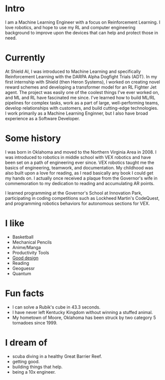 # Intro

I am a Machine Learning Engineer with a focus on Reinforcement Learning. I love robotics, and hope to use my RL and
computer engineering background to improve upon the devices that can help and protect those in need.

# Currently

At Shield AI, I was introduced to Machine Learning and specifically Reinforcement Learning with the DARPA Alpha Dogfight
Trials (ADT). In my first internship with Shield (then Heron Systems), I worked on creating novel reward schemes and
developing a transformer model for an RL Fighter Jet agent. The project was easily one of the coolest things I've ever
worked on, and ML and RL have fascinated me since. I've learned how to build ML/RL pipelines for complex tasks, work as
a part of large, well-performing teams, develop relationships with customers, and build cutting-edge technologies.
I work primarily as a Machine
Learning Enginner, but I also have broad experience as a Software Developer.
<!-- At Arthena, I have learned how to build teams, manage people, shape culture, develop relationships with customers, sell enterprise products, and build on-line predictive models with technologies like [Dask](https://dask.org/), [Dagster](https://dagster.io/), [TensorFlow](https://www.tensorflow.org/), and [spaCy](https://spacy.io/). I primarily work as a data engineer but have broad experience across Arthena’s stack. -->

# Some history
I was born in Oklahoma and moved to the Northern Virginia Area in 2008. I was introduced to robotics in middle school
with VEX robotics and have been set on a path of engineering ever since. VEX robotics taught me the basics of
engineering, teamwork, and documentation. My childhood was also built upon a love for reading, as I read basically any
book I could get my hands on. I actually once received a plaque from the Governor's wife in commemoration to my
dedication to reading and accumulating AR points.

I learned programming at the Governor's School at Innovation Park, participating in coding competitions such as Lockheed
Martin's CodeQuest, and programming robotics behaviors for autonomous sections for VEX.

# I like

- Basketball
- Mechanical Pencils
- Anime/Manga
- Productivity Tools
- [Good design](/)
- Reading
- Geoguessr
- Quantum

# Fun facts

- I can solve a Rubik's cube in 43.3 seconds.
- I have never left Kentucky Kingdom without winning a stuffed animal.
- My hometown of Moore, Oklahoma has been struck by two category 5 tornadoes since 1999.

# I dream of

- scuba diving in a healthy Great Barrier Reef.
- getting good.
- building things that help.
- being a 10x engineer.
